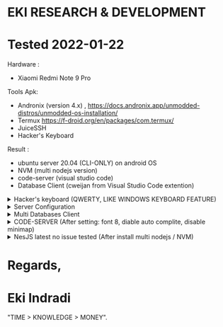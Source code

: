 # EKI RESEARCH & DEVELOPMENT

# Tested 2022-01-22


Hardware :
- Xiaomi Redmi Note 9 Pro

Tools Apk: 
- Andronix (version 4.x) , https://docs.andronix.app/unmodded-distros/unmodded-os-installation/
- Termux https://f-droid.org/en/packages/com.termux/ 
- JuiceSSH
- Hacker's Keyboard 

Result :
- ubuntu server 20.04 (CLI-ONLY) on android OS
- NVM (multi nodejs version)
- code-server (visual studio code)
- Database Client (cweijan from Visual Studio Code extention)


<details>
  <summary>Hacker's keyboard (QWERTY, LIKE WINDOWS KEYBOARD FEATURE)</summary>

![FINAL_0](images/run_final_2.1_hacker_keyboard_26_percent.jpg)

[CONFIG](EKI_BEST_CONFIG_HACKER_KEYBOARD.md)

</details>


<details>
  <summary>Server Configuration</summary>

[CONFIG](EKI_BEST_CONFIG_INSTALL_UBUNTU_SERVER_20.04LTS.md)

</details>

<details>
  <summary>Multi Databases Client</summary>

![FINAL_1](images/setup_database_client_3.jpg)

</details>

<details>
  <summary>CODE-SERVER (After setting: font 8, diable auto complite, disable minimap)</summary>

![FINAL_1](images/run_final_3.jpg)

</details>


<details>
  <summary>NesJS latest no issue tested (After install multi nodejs / NVM)</summary>

![FINAL_2](images/run_final_4.jpg)

</details>




# Regards,

# Eki Indradi
"TIME > KNOWLEDGE > MONEY".





